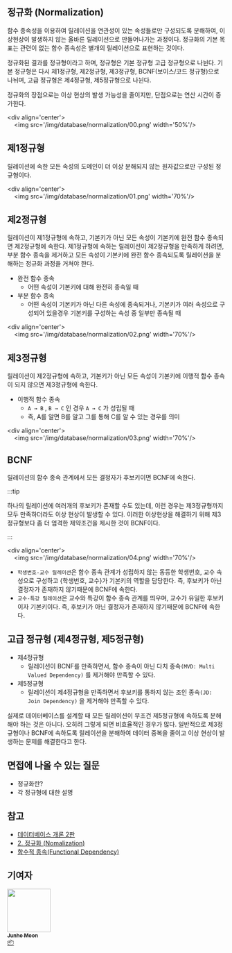 ## 정규화 (Normalization)

함수 종속성을 이용하여 릴레이션을 연관성이 있는 속성들로만 구성되도록 분해하여, 이상현상이 발생하지 않는 올바른 릴레이션으로 만들어나가는 과정이다.
정규화의 기본 목표는 관련이 없는 함수 종속성은 별개의 릴레이션으로 표현하는 것이다.

정규화된 결과를 정규형이라고 하며, 정규형은 기본 정규형 고급 정규형으로 나뉜다.
기본 정규형은 다시 제1정규형, 제2정규형, 제3정규형, BCNF(보이스/코드 정규형)으로 나뉘며, 고급 정규형은
제4정규형, 제5정규형으로 나뉜다.

정규화의 장점으로는 이상 현상의 발생 가능성을 줄이지만, 단점으로는 연산 시간이 증가한다.

<div align='center'>
    <img src='/img/database/normalization/00.png' width='50%'/>
</div>

## 제1정규형

릴레이션에 속한 모든 속성의 도메인이 더 이상 분해되지 않는 원자값으로만 구성된 정규형이다.

<div align='center'>
    <img src='/img/database/normalization/01.png' width='70%'/>
</div>

## 제2정규형

릴레이션이 제1정규형에 속하고, 기본키가 아닌 모든 속성이 기본키에 완전 함수 종속되면 제2정규형에 속한다.
제1정규형에 속하는 릴레이션이 제2정규형을 만족하게 하려면, 부분 함수 종속을 제거하고 모든 속성이 기본키에 완전 함수 종속되도록 릴레이션을 분해하는 정규화 과정을 거쳐야 한다.

- 완전 함수 종속
  - 어떤 속성이 기본키에 대해 완전히 종속일 때
- 부분 함수 종속
  - 어떤 속성이 기본키가 아닌 다른 속성에 종속되거나, 기본키가 여러 속성으로 구성되어 있을경우 기본키를 구성하는 속성 중 일부만 종속될 때

<div align='center'>
    <img src='/img/database/normalization/02.png' width='70%'/>
</div>

## 제3정규형

릴레이션이 제2정규형에 속하고, 기본키가 아닌 모든 속성이 기본키에 이행적 함수 종속이 되지 않으면 제3정규형에 속한다.

- 이행적 함수 종속
  - `A → B` , `B → C` 인 경우 `A → C` 가 성립될 때
  - 즉, A를 알면 B를 알고 그를 통해 C를 알 수 있는 경우를 의미

<div align='center'>
    <img src='/img/database/normalization/03.png' width='70%'/>
</div>

## BCNF

릴레이션의 함수 종속 관계에서 모든 결정자가 후보키이면 BCNF에 속한다.

:::tip

하나의 릴레이션에 여러개의 후보키가 존재할 수도 있는데, 이런 경우는 제3정규형까지 모두 만족하더라도 이상 현상이 발생할 수 있다. 이러한 이상현상을 해결하기 위해 제3정규형보다 좀 더 엄격한 제약조건을 제시한 것이 BCNF이다.

:::

<div align='center'>
    <img src='/img/database/normalization/04.png' width='70%'/>
</div>

- `학생번호-교수 릴레이션`은 함수 종속 관계가 성립하지 않는 동등한 학생번호, 교수 속성으로 구성하고
  {학생번호, 교수}가 기본키의 역할을 담당한다. 즉, 후보키가 아닌 결정자가 존재하지 않기때문에
  BCNF에 속한다.
- `교수-특강 릴레이션`은 교수와 특강이 함수 종속 관계를 띄우며, 교수가 유일한 후보키이자 기본키이다.
  즉, 후보키가 아닌 결정자가 존재하지 않기때문에 BCNF에 속한다.

## 고급 정규형 (제4정규형, 제5정규형)

- 제4정규형
  - 릴레이션이 BCNF를 만족하면서, 함수 종속이 아닌 다치 종속`(MVD: Multi Valued Dependency)` 를 제거해야 만족할 수 있다.
- 제5정규형
  - 릴레이션이 제4정규형을 만족하면서 후보키를 통하지 않는 조인 종속`(JD: Join Dependency)` 을 제거해야 만족할 수 있다.

실제로 데이터베이스를 설계할 때 모든 릴레이션이 무조건 제5정규형에 속하도록 분해해야 하는 것은 아니다.
오히려 그렇게 되면 비효율적인 경우가 많다.
일반적으로 제3정규형이나 BCNF에 속하도록 릴레이션을 분해하여 데이터 중복을 줄이고 이상 현상이 발생하는
문제를 해결한다고 한다.

## 면접에 나올 수 있는 질문

- 정규화란?
- 각 정규형에 대한 설명

## 참고

- [데이터베이스 개론 2판](http://www.kyobobook.co.kr/product/detailViewKor.laf?barcode=9791156644316)
- [2. 정규화 (Nomalization)](https://hibee.tistory.com/217)
- [함수적 종속(Functional Dependency)](https://dodo000.tistory.com/20)

## 기여자

<td align="center"><a href="https://github.com/zoolake"><img src="https://avatars.githubusercontent.com/u/57625026?v=4" width="100px;" alt=""/><br /><sub><b>Junho Moon</b></sub></a><br /><a href="#platform-zoolake" title="Packaging/porting to new platform">📦</a></td>
